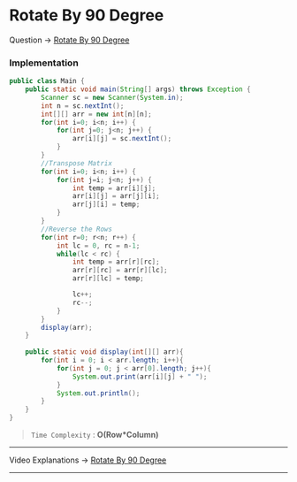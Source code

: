 # Rotate By 90 Degree
Question -> [Rotate By 90 Degree](https://nados.io/question/rotate-by-90-degree?zen=true)    

### Implementation
```java
public class Main {
    public static void main(String[] args) throws Exception {
        Scanner sc = new Scanner(System.in);
        int n = sc.nextInt();
        int[][] arr = new int[n][n];
        for(int i=0; i<n; i++) {
            for(int j=0; j<n; j++) {
                arr[i][j] = sc.nextInt();
            }
        }
        //Transpose Matrix
        for(int i=0; i<n; i++) {
            for(int j=i; j<n; j++) {
                int temp = arr[i][j];
                arr[i][j] = arr[j][i];
                arr[j][i] = temp;
            }
        }
        //Reverse the Rows
        for(int r=0; r<n; r++) {
            int lc = 0, rc = n-1;
            while(lc < rc) {
                int temp = arr[r][rc];
                arr[r][rc] = arr[r][lc];
                arr[r][lc] = temp;

                lc++;
                rc--;
            }
        }
        display(arr);
    }
    
    public static void display(int[][] arr){
        for(int i = 0; i < arr.length; i++){
            for(int j = 0; j < arr[0].length; j++){
                System.out.print(arr[i][j] + " ");
            }
            System.out.println();
        }
    }
}
```
> `Time Complexity` : **O(Row\*Column)** 
---
Video Explanations -> [Rotate By 90 Degree](https://youtu.be/SoxrXQbhCPI?list=PL-Jc9J83PIiFkOETg2Ybq-FMuJjkZSGeH)   
<hr>
